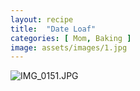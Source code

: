 ```yaml
---
layout: recipe
title:  "Date Loaf"
categories: [ Mom, Baking ]
image: assets/images/1.jpg
---
```

![IMG_0151.JPG]({{site.baseurl}}/image/IMG_0151.JPG)
